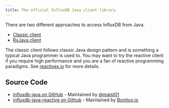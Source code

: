 ```yaml
---
title: The official InfluxDB Java client library.
---
```


There are two different approaches to access InfluxDB from Java.

* [Classic client](/client_libraries/latest/libraries/java/classic)
* [RxJava client](/client_libraries/latest/libraries/rxjava) 

The classic client follows classic Java design pattern and is something a typical Java programmer is
used to. You may want to try the reactive client if you require high performance and you are a fan of
reactive programming paradigms. See [reactivex.io](http://reactivex.io/) for more details.  

## Source Code

* [influxdb-java on GitHub](https://github.com/influxdata/influxdb-java) - Maintained by [@majst01](https://github.com/majst01)
* [influxdb-java-reactive on Github](https://github.com/bonitoo-io/influxdb-java-reactive) - Maintained by [Bonitoo.io](https://github.com/bonitoo-io)


